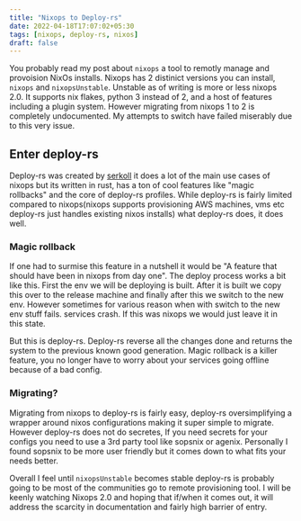 ```yaml
---
title: "Nixops to Deploy-rs"
date: 2022-04-18T17:07:02+05:30
tags: [nixops, deploy-rs, nixos]
draft: false
---
```

You probably read my post about `nixops` a tool to remotly manage and provoision NixOs installs. Nixops has 2 distinict versions you can install, `nixops` and `nixopsUnstable`. Unstable as of writing is more or less nixops 2.0. It supports nix flakes, python 3 instead of 2, and a host of features including a plugin system. However migrating from nixops 1 to 2 is completely undocumented. My attempts to switch have failed miserably due to this very issue.

## Enter deploy-rs

Deploy-rs was created by [serkoll](https://serokell.io/) it does a lot of the main use cases of nixops but its written in rust, has a ton of cool features like "magic rollbacks" and the core of deploy-rs profiles. While deploy-rs is fairly limited compared to nixops(nixops supports provisioning AWS machines, vms etc deploy-rs just handles existing nixos installs) what deploy-rs does, it does well.

### Magic rollback

If one had to surmise this feature in a nutshell it would be "A feature that should have been in nixops from day one". The deploy process works a bit like this. First the env we will be deploying is built. After it is built we copy this over to the release machine and finally after this we switch to the new env. However sometimes for various reason when with switch to the new env stuff fails. services crash. If this was nixops we would just leave it in this state.

But this is deploy-rs. Deploy-rs reverse all the changes done and returns the system to the previous known good generation. Magic rollback is a killer feature, you no longer have to worry about your services going offline because of a bad config. 

### Migrating?

Migrating from nixops to deploy-rs is fairly easy, deploy-rs oversimplifying a wrapper around nixos configurations making it super simple to migrate. However deploy-rs does not do secretes, If you need secrets for your configs you need to use a 3rd party tool like sopsnix or agenix. Personally I found sopsnix to be more user friendly but it comes down to what fits your needs better.


Overall I feel until `nixopsUnstable` becomes stable deploy-rs is probably going to be most of the communities go to remote provisioning tool. I will be keenly watching Nixops 2.0 and hoping that if/when it comes out, it will address the scarcity in documentation and fairly high barrier of entry.